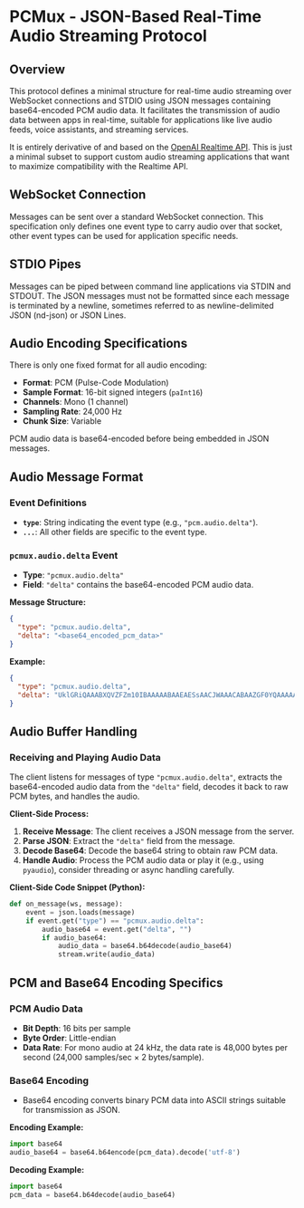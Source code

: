 # PCMux - JSON-Based Real-Time Audio Streaming Protocol

## Overview

This protocol defines a minimal structure for real-time audio streaming over WebSocket connections and STDIO using JSON messages containing base64-encoded PCM audio data. It facilitates the transmission of audio data between apps in real-time, suitable for applications like live audio feeds, voice assistants, and streaming services.

It is entirely derivative of and based on the [OpenAI Realtime API](https://platform.openai.com/docs/guides/realtime). This is just a minimal subset to support custom audio streaming applications that want to maximize compatibility with the Realtime API.

## WebSocket Connection

Messages can be sent over a standard WebSocket connection.  This specification only defines one event type to carry audio over that socket, other event types can be used for application specific needs.

## STDIO Pipes

Messages can be piped between command line applications via STDIN and STDOUT. The JSON messages must not be formatted since each message is terminated by a newline, sometimes referred to as newline-delimited JSON (nd-json) or JSON Lines.

## Audio Encoding Specifications

There is only one fixed format for all audio encoding:

- **Format**: PCM (Pulse-Code Modulation)
- **Sample Format**: 16-bit signed integers (`paInt16`)
- **Channels**: Mono (1 channel)
- **Sampling Rate**: 24,000 Hz
- **Chunk Size**: Variable

PCM audio data is base64-encoded before being embedded in JSON messages.

## Audio Message Format

### Event Definitions

- **`type`**: String indicating the event type (e.g., `"pcm.audio.delta"`).
- **`...`**: All other fields are specific to the event type.

### `pcmux.audio.delta` Event

- **Type**: `"pcmux.audio.delta"`
- **Field**: `"delta"` contains the base64-encoded PCM audio data.

**Message Structure:**

```json
{
  "type": "pcmux.audio.delta",
  "delta": "<base64_encoded_pcm_data>"
}
```

**Example:**

```json
{
  "type": "pcmux.audio.delta",
  "delta": "UklGRiQAAABXQVZFZm10IBAAAAABAAEAESsAACJWAAACABAAZGF0YQAAAAA="
}
```

## Audio Buffer Handling

### Receiving and Playing Audio Data

The client listens for messages of type `"pcmux.audio.delta"`, extracts the base64-encoded audio data from the `"delta"` field, decodes it back to raw PCM bytes, and handles the audio.

**Client-Side Process:**

1. **Receive Message**: The client receives a JSON message from the server.
2. **Parse JSON**: Extract the `"delta"` field from the message.
3. **Decode Base64**: Decode the base64 string to obtain raw PCM data.
4. **Handle Audio**: Process the PCM audio data or play it (e.g., using `pyaudio`), consider threading or async handling carefully.

**Client-Side Code Snippet (Python):**

```python
def on_message(ws, message):
    event = json.loads(message)
    if event.get("type") == "pcmux.audio.delta":
        audio_base64 = event.get("delta", "")
        if audio_base64:
            audio_data = base64.b64decode(audio_base64)
            stream.write(audio_data)
```

## PCM and Base64 Encoding Specifics

### PCM Audio Data

- **Bit Depth**: 16 bits per sample
- **Byte Order**: Little-endian
- **Data Rate**: For mono audio at 24 kHz, the data rate is 48,000 bytes per second (24,000 samples/sec × 2 bytes/sample).

### Base64 Encoding

- Base64 encoding converts binary PCM data into ASCII strings suitable for transmission as JSON.

**Encoding Example:**

```python
import base64
audio_base64 = base64.b64encode(pcm_data).decode('utf-8')
```

**Decoding Example:**

```python
import base64
pcm_data = base64.b64decode(audio_base64)
```
